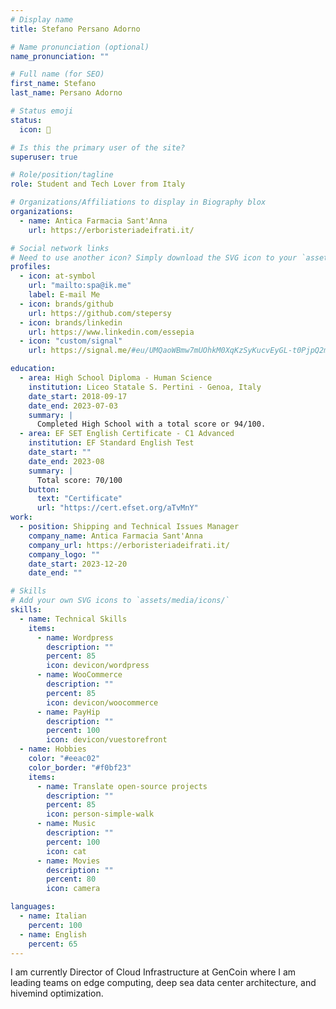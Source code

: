 ```yaml
---
# Display name
title: Stefano Persano Adorno

# Name pronunciation (optional)
name_pronunciation: ""

# Full name (for SEO)
first_name: Stefano
last_name: Persano Adorno

# Status emoji
status:
  icon: 🚀

# Is this the primary user of the site?
superuser: true

# Role/position/tagline
role: Student and Tech Lover from Italy

# Organizations/Affiliations to display in Biography blox
organizations:
  - name: Antica Farmacia Sant'Anna
    url: https://erboristeriadeifrati.it/

# Social network links
# Need to use another icon? Simply download the SVG icon to your `assets/media/icons/` folder.
profiles:
  - icon: at-symbol
    url: "mailto:spa@ik.me"
    label: E-mail Me
  - icon: brands/github
    url: https://github.com/stepersy
  - icon: brands/linkedin
    url: https://www.linkedin.com/essepia
  - icon: "custom/signal"
    url: https://signal.me/#eu/UMQaoWBmw7mUOhkM0XqKzSyKucvEyGL-t0PjpQ2m9pU9rRsxzcRAFr89TWE3iTkj

education:
  - area: High School Diploma - Human Science
    institution: Liceo Statale S. Pertini - Genoa, Italy
    date_start: 2018-09-17
    date_end: 2023-07-03
    summary: |
      Completed High School with a total score or 94/100.
  - area: EF SET English Certificate - C1 Advanced
    institution: EF Standard English Test
    date_start: ""
    date_end: 2023-08
    summary: |
      Total score: 70/100
    button:
      text: "Certificate"
      url: "https://cert.efset.org/aTvMnY"
work:
  - position: Shipping and Technical Issues Manager
    company_name: Antica Farmacia Sant'Anna
    company_url: https://erboristeriadeifrati.it/
    company_logo: ""
    date_start: 2023-12-20
    date_end: ""

# Skills
# Add your own SVG icons to `assets/media/icons/`
skills:
  - name: Technical Skills
    items:
      - name: Wordpress
        description: ""
        percent: 85
        icon: devicon/wordpress
      - name: WooCommerce
        description: ""
        percent: 85
        icon: devicon/woocommerce
      - name: PayHip
        description: ""
        percent: 100
        icon: devicon/vuestorefront
  - name: Hobbies
    color: "#eeac02"
    color_border: "#f0bf23"
    items:
      - name: Translate open-source projects
        description: ""
        percent: 85
        icon: person-simple-walk
      - name: Music
        description: ""
        percent: 100
        icon: cat
      - name: Movies
        description: ""
        percent: 80
        icon: camera

languages:
  - name: Italian
    percent: 100
  - name: English
    percent: 65
---
```


I am currently Director of Cloud Infrastructure at GenCoin where I am leading teams on edge computing, deep sea data center architecture, and hivemind optimization.
